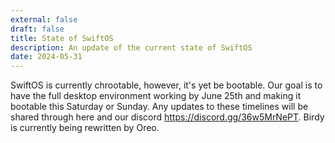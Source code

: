 ```yaml
---
external: false
draft: false
title: State of SwiftOS
description: An update of the current state of SwiftOS
date: 2024-05-31
---
```


SwiftOS is currently chrootable, however, it's yet be bootable. Our goal is to have the full desktop environment working by June 25th and making it bootable this Saturday or Sunday. Any updates to these timelines will be shared through here and our discord https://discord.gg/36w5MrNePT. Birdy is currently being rewritten by Oreo.